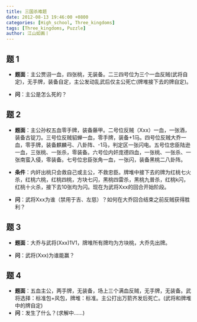 ```yaml
---
title: 三国杀难题
date: 2012-08-13 19:46:00 +0800
categories: [High_school, Three_kingdoms]
tags: [Three_kingdoms, Puzzle]
author: 江山如画丨
---
```


## 题 1

- **题面**：主公贾诩一血，四张桃，无装备。二三四号位为三个一血反贼(武将自定)，无手牌，装备自定，主公发动乱武后仅主公死亡(牌堆接下去的牌自定)。

- **问**：主公是怎么死的？

## 题 2

- **题面**：主公孙权五血零手牌，装备藤甲。二号位反贼（Xxx）一血，一张酒，装备古锭刀。三号位反贼貂蝉一血，零手牌，装备+1马。四号位反贼大乔一血，零手牌，装备麒麟弓、八卦阵、-1马，判定区一张闪电。五号位忠臣陆逊一血，三张桃、一张杀，零装备。六号位内奸庞德四血，一张桃、一张杀、一张南蛮入侵，零装备。七号位忠臣张角一血，一张闪，装备黑桃二八卦阵。

- **条件**：内奸出桃只会救自己或主公，不救忠臣。牌堆中接下去的牌为红桃七火杀，红桃六桃，红桃四桃，方块七闪，黑桃四雷杀，黑桃九普杀，红桃k闪，红桃十火杀，接下去10张均为闪。现在为武将Xxx的回合开始阶段。

- **问**：武将Xxx为谁（禁用于吉、左慈）？如何在大乔回合结束之前反贼获得胜利？

## 题 3

- **题面**：大乔与武将(Xxx)1V1，牌堆所有牌均为方块桃，大乔先出牌。

- **问**：武将(Xxx)为谁能赢？

## 题 4

- **题面**：五血主公，两手牌，无装备，场上三个满血反贼，无手牌，无装备。武将选择：标准包+风包，牌堆：标准。主公打出万箭齐发后死亡。(武将和牌堆中的牌自定)
- **问**：发生了什么？(求解中……)